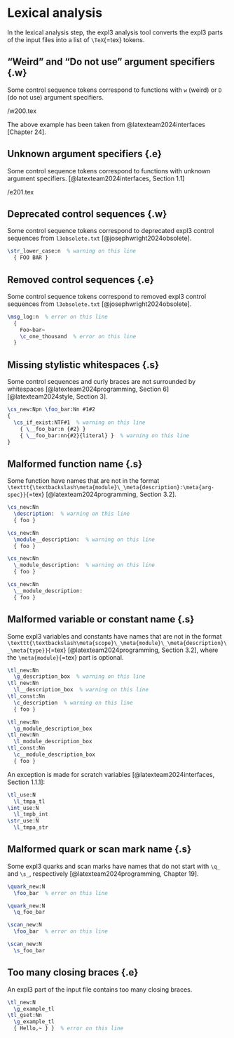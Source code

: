 # Lexical analysis
In the lexical analysis step, the expl3 analysis tool converts the expl3 parts of the input files into a list of `\TeX`{=tex} tokens.

## “Weird” and “Do not use” argument specifiers {.w}
Some control sequence tokens correspond to functions with `w` (weird) or `D` (do not use) argument specifiers.

 /w200.tex

The above example has been taken from @latexteam2024interfaces [Chapter 24].

## Unknown argument specifiers {.e}
Some control sequence tokens correspond to functions with unknown argument specifiers. [@latexteam2024interfaces, Section 1.1]

 /e201.tex

## Deprecated control sequences {.w}
Some control sequence tokens correspond to deprecated expl3 control sequences from `l3obsolete.txt` [@josephwright2024obsolete].
<!-- vi "$(texdoc -Il l3obsolete.txt | sed -r 's/\s*[0-9]+\s*//')" -->

``` tex
\str_lower_case:n  % warning on this line
  { FOO BAR }
```

## Removed control sequences {.e}
Some control sequence tokens correspond to removed expl3 control sequences from `l3obsolete.txt` [@josephwright2024obsolete].
<!-- vi "$(texdoc -Il l3obsolete.txt | sed -r 's/\s*[0-9]+\s*//')" -->

``` tex
\msg_log:n  % error on this line
  {
    Foo~bar~
    \c_one_thousand  % error on this line
  }
```

## Missing stylistic whitespaces {.s}
Some control sequences and curly braces are not surrounded by whitespaces [@latexteam2024programming, Section 6] [@latexteam2024style, Section 3].

``` tex
\cs_new:Npn \foo_bar:Nn #1#2
{
  \cs_if_exist:NTF#1  % warning on this line
    { \__foo_bar:n {#2} }
    { \__foo_bar:nn{#2}{literal} }  % warning on this line
}
```

## Malformed function name {.s}
Some function have names that are not in the format `\texttt{\textbackslash\meta{module}\_\meta{description}:\meta{arg-spec}}`{=tex} [@latexteam2024programming, Section 3.2].

``` tex
\cs_new:Nn
  \description:  % warning on this line
  { foo }
```

``` tex
\cs_new:Nn
  \module__description:  % warning on this line
  { foo }
```

``` tex
\cs_new:Nn
  \_module_description:  % warning on this line
  { foo }
```

``` tex
\cs_new:Nn
  \__module_description:
  { foo }
```

## Malformed variable or constant name {.s}
Some expl3 variables and constants have names that are not in the format `\texttt{\textbackslash\meta{scope}\_\meta{module}\_\meta{description}\_\meta{type}}`{=tex} [@latexteam2024programming, Section 3.2], where the `\meta{module}`{=tex} part is optional.

``` tex
\tl_new:Nn
  \g_description_box  % warning on this line
\tl_new:Nn
  \l__description_box  % warning on this line
\tl_const:Nn
  \c_description  % warning on this line
  { foo }
```

``` tex
\tl_new:Nn
  \g_module_description_box
\tl_new:Nn
  \l_module_description_box
\tl_const:Nn
  \c__module_description_box
  { foo }
```

An exception is made for scratch variables [@latexteam2024interfaces, Section 1.1.1]:

``` tex
\tl_use:N
  \l_tmpa_tl
\int_use:N
  \l_tmpb_int
\str_use:N
  \l_tmpa_str
```

## Malformed quark or scan mark name {.s}
Some expl3 quarks and scan marks have names that do not start with `\q_` and `\s_`, respectively [@latexteam2024programming, Chapter 19].

``` tex
\quark_new:N
  \foo_bar  % error on this line
```

``` tex
\quark_new:N
  \q_foo_bar
```

``` tex
\scan_new:N
  \foo_bar  % error on this line
```

``` tex
\scan_new:N
  \s_foo_bar
```

## Too many closing braces {.e}
An expl3 part of the input file contains too many closing braces.

``` tex
\tl_new:N
  \g_example_tl
\tl_gset:Nn
  \g_example_tl
  { Hello,~ } }  % error on this line
```
